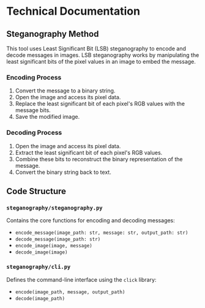 # Technical Documentation

## Steganography Method

This tool uses Least Significant Bit (LSB) steganography to encode and decode messages in images. LSB steganography works by manipulating the least significant bits of the pixel values in an image to embed the message.

### Encoding Process

1. Convert the message to a binary string.
2. Open the image and access its pixel data.
3. Replace the least significant bit of each pixel's RGB values with the message bits.
4. Save the modified image.

### Decoding Process

1. Open the image and access its pixel data.
2. Extract the least significant bit of each pixel's RGB values.
3. Combine these bits to reconstruct the binary representation of the message.
4. Convert the binary string back to text.

## Code Structure

### `steganography/steganography.py`

Contains the core functions for encoding and decoding messages:
- `encode_message(image_path: str, message: str, output_path: str)`
- `decode_message(image_path: str)`
- `encode_image(image, message)`
- `decode_image(image)`

### `steganography/cli.py`

Defines the command-line interface using the `click` library:
- `encode(image_path, message, output_path)`
- `decode(image_path)`
